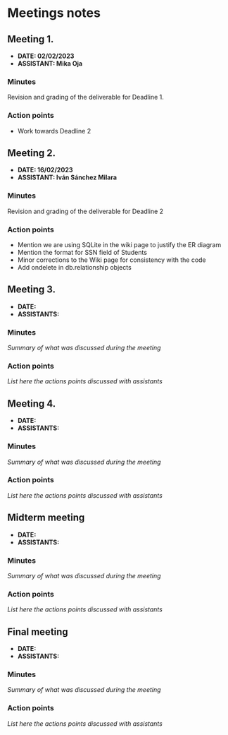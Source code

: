# Meetings notes

## Meeting 1.

* **DATE: 02/02/2023**
* **ASSISTANT: Mika Oja**

### Minutes

Revision and grading of the deliverable for Deadline 1.

### Action points

- Work towards Deadline 2

## Meeting 2.

* **DATE: 16/02/2023**
* **ASSISTANT: Iván Sánchez Milara**

### Minutes

Revision and grading of the deliverable for Deadline 2

### Action points

- Mention we are using SQLite in the wiki page to justify the ER diagram
- Mention the format for SSN field of Students
- Minor corrections to the Wiki page for consistency with the code
- Add ondelete in db.relationship objects

## Meeting 3.

* **DATE:**
* **ASSISTANTS:**

### Minutes

*Summary of what was discussed during the meeting*

### Action points

*List here the actions points discussed with assistants*

## Meeting 4.

* **DATE:**
* **ASSISTANTS:**

### Minutes

*Summary of what was discussed during the meeting*

### Action points

*List here the actions points discussed with assistants*

## Midterm meeting

* **DATE:**
* **ASSISTANTS:**

### Minutes

*Summary of what was discussed during the meeting*

### Action points

*List here the actions points discussed with assistants*

## Final meeting

* **DATE:**
* **ASSISTANTS:**

### Minutes

*Summary of what was discussed during the meeting*

### Action points

*List here the actions points discussed with assistants*




